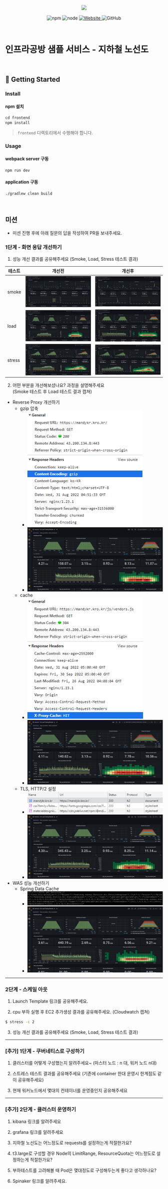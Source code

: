 <p align="center">
    <img width="200px;" src="https://raw.githubusercontent.com/woowacourse/atdd-subway-admin-frontend/master/images/main_logo.png"/>
</p>
<p align="center">
  <img alt="npm" src="https://img.shields.io/badge/npm-%3E%3D%205.5.0-blue">
  <img alt="node" src="https://img.shields.io/badge/node-%3E%3D%209.3.0-blue">
  <a href="https://edu.nextstep.camp/c/R89PYi5H" alt="nextstep atdd">
    <img alt="Website" src="https://img.shields.io/website?url=https%3A%2F%2Fedu.nextstep.camp%2Fc%2FR89PYi5H">
  </a>
  <img alt="GitHub" src="https://img.shields.io/github/license/next-step/atdd-subway-service">
</p>

<br>

# 인프라공방 샘플 서비스 - 지하철 노선도

<br>

## 🚀 Getting Started

### Install
#### npm 설치
```
cd frontend
npm install
```
> `frontend` 디렉토리에서 수행해야 합니다.

### Usage
#### webpack server 구동
```
npm run dev
```
#### application 구동
```
./gradlew clean build
```
<br>

## 미션

* 미션 진행 후에 아래 질문의 답을 작성하여 PR을 보내주세요.


### 1단계 - 화면 응답 개선하기
1. 성능 개선 결과를 공유해주세요 (Smoke, Load, Stress 테스트 결과)

| 테스트 | 개선전 | 개선후 |
|---------|---------|---------|
| smoke | ![](k6/images/before/before-smoke-grafana.png) | ![](k6/images/after/after-smoke-grafana.png) |
| load | ![](k6/images/before/before-load-grafana.png) | ![](k6/images/after/was/redis-grafana.png) |
| stress | ![](k6/images/before/before-stress-grafana.png) | ![](k6/images/after/after-stress-grafana.png) |

2. 어떤 부분을 개선해보셨나요? 과정을 설명해주세요<br>
   (Smoke 테스트 후 Load 테스트 결과 캡쳐)
- Reverse Proxy 개선하기
  - gzip 압축
    - ![](k6/images/after/reverseproxy/gzip-http.png) 
    - ![](k6/images/after/reverseproxy/gzip-grafana.png)
  - cache
    - ![](k6/images/after/reverseproxy/cache-http.png)
    - ![](k6/images/after/reverseproxy/cache-grafana.png)
  - TLS, HTTP/2 설정
    - ![](k6/images/after/reverseproxy/h2-http.png)
    - ![](k6/images/after/reverseproxy/h2-grafana.png)
- WAS 성능 개선하기
  - Spring Data Cache
    - ![](k6/images/after/was/redis-cli.png)
    - ![](k6/images/after/was/redis-grafana.png)

---

### 2단계 - 스케일 아웃

1. Launch Template 링크를 공유해주세요.

2. cpu 부하 실행 후 EC2 추가생성 결과를 공유해주세요. (Cloudwatch 캡쳐)

```sh
$ stress -c 2
```

3. 성능 개선 결과를 공유해주세요 (Smoke, Load, Stress 테스트 결과)

---
### [추가] 1단계 - 쿠버네티스로 구성하기
1. 클러스터를 어떻게 구성했는지 알려주세요~ (마스터 노드 : n 대, 워커 노드 n대)

2. 스트레스 테스트 결과를 공유해주세요 (기존에 container 한대 운영시 한계점도 같이 공유해주세요)

3. 현재 워커노드에서 몇대의 컨테이너를 운영중인지 공유해주세요

---

### [추가] 2단계 - 클러스터 운영하기

1. kibana 링크를 알려주세요

2. grafana 링크를 알려주세요

3. 지하철 노선도는 어느정도로 requests를 설정하는게 적절한가요?

4. t3.large로 구성할 경우 Node의 LimitRange, ResourceQuota는 어느정도로 설정하는게 적절한가요?

5. 부하테스트를 고려해볼 때 Pod은 몇대정도로 구성해두는게 좋다고 생각하나요?

6. Spinaker 링크를 알려주세요.
